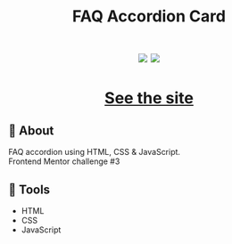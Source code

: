 <h1 align='center'>
FAQ Accordion Card
</h1>

<h1 align='center'>
  <img src="https://res.cloudinary.com/dz209s6jk/image/upload/f_auto,q_auto:good,w_900/Challenges/y4zn9ukalew5zbnodrjs.jpg" />
  <img src="https://res.cloudinary.com/dz209s6jk/image/upload/f_auto,q_auto:good,w_900/Challenges/ird5rpi2iicascfikil8.jpg" />
</h1>
<h1 align='center'><a href="https://ewrtonl.github.io/intro-component-with-sign-up-form/">See the site</a></h1>

## 📕 About

FAQ accordion using HTML, CSS & JavaScript.<br/>
Frontend Mentor challenge #3

## 🔨 Tools

- HTML
- CSS
- JavaScript
